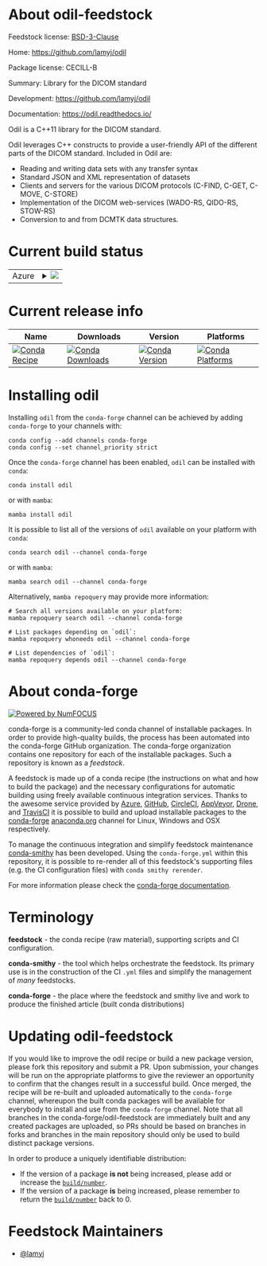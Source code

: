 About odil-feedstock
====================

Feedstock license: [BSD-3-Clause](https://github.com/conda-forge/odil-feedstock/blob/main/LICENSE.txt)

Home: https://github.com/lamyj/odil

Package license: CECILL-B

Summary: Library for the DICOM standard

Development: https://github.com/lamyj/odil

Documentation: https://odil.readthedocs.io/

Odil is a C++11 library for the DICOM standard.

Odil leverages C++ constructs to provide a user-friendly API of the different parts of the DICOM standard. Included in Odil are:
- Reading and writing data sets with any transfer syntax
- Standard JSON and XML representation of datasets
- Clients and servers for the various DICOM protocols (C-FIND, C-GET, C-MOVE, C-STORE)
- Implementation of the DICOM web-services (WADO-RS, QIDO-RS, STOW-RS)
- Conversion to and from DCMTK data structures.


Current build status
====================


<table>
    
  <tr>
    <td>Azure</td>
    <td>
      <details>
        <summary>
          <a href="https://dev.azure.com/conda-forge/feedstock-builds/_build/latest?definitionId=8912&branchName=main">
            <img src="https://dev.azure.com/conda-forge/feedstock-builds/_apis/build/status/odil-feedstock?branchName=main">
          </a>
        </summary>
        <table>
          <thead><tr><th>Variant</th><th>Status</th></tr></thead>
          <tbody><tr>
              <td>linux_64_python3.10.____cpython</td>
              <td>
                <a href="https://dev.azure.com/conda-forge/feedstock-builds/_build/latest?definitionId=8912&branchName=main">
                  <img src="https://dev.azure.com/conda-forge/feedstock-builds/_apis/build/status/odil-feedstock?branchName=main&jobName=linux&configuration=linux%20linux_64_python3.10.____cpython" alt="variant">
                </a>
              </td>
            </tr><tr>
              <td>linux_64_python3.11.____cpython</td>
              <td>
                <a href="https://dev.azure.com/conda-forge/feedstock-builds/_build/latest?definitionId=8912&branchName=main">
                  <img src="https://dev.azure.com/conda-forge/feedstock-builds/_apis/build/status/odil-feedstock?branchName=main&jobName=linux&configuration=linux%20linux_64_python3.11.____cpython" alt="variant">
                </a>
              </td>
            </tr><tr>
              <td>linux_64_python3.12.____cpython</td>
              <td>
                <a href="https://dev.azure.com/conda-forge/feedstock-builds/_build/latest?definitionId=8912&branchName=main">
                  <img src="https://dev.azure.com/conda-forge/feedstock-builds/_apis/build/status/odil-feedstock?branchName=main&jobName=linux&configuration=linux%20linux_64_python3.12.____cpython" alt="variant">
                </a>
              </td>
            </tr><tr>
              <td>linux_64_python3.13.____cp313</td>
              <td>
                <a href="https://dev.azure.com/conda-forge/feedstock-builds/_build/latest?definitionId=8912&branchName=main">
                  <img src="https://dev.azure.com/conda-forge/feedstock-builds/_apis/build/status/odil-feedstock?branchName=main&jobName=linux&configuration=linux%20linux_64_python3.13.____cp313" alt="variant">
                </a>
              </td>
            </tr><tr>
              <td>linux_64_python3.9.____cpython</td>
              <td>
                <a href="https://dev.azure.com/conda-forge/feedstock-builds/_build/latest?definitionId=8912&branchName=main">
                  <img src="https://dev.azure.com/conda-forge/feedstock-builds/_apis/build/status/odil-feedstock?branchName=main&jobName=linux&configuration=linux%20linux_64_python3.9.____cpython" alt="variant">
                </a>
              </td>
            </tr><tr>
              <td>osx_64_python3.10.____cpython</td>
              <td>
                <a href="https://dev.azure.com/conda-forge/feedstock-builds/_build/latest?definitionId=8912&branchName=main">
                  <img src="https://dev.azure.com/conda-forge/feedstock-builds/_apis/build/status/odil-feedstock?branchName=main&jobName=osx&configuration=osx%20osx_64_python3.10.____cpython" alt="variant">
                </a>
              </td>
            </tr><tr>
              <td>osx_64_python3.11.____cpython</td>
              <td>
                <a href="https://dev.azure.com/conda-forge/feedstock-builds/_build/latest?definitionId=8912&branchName=main">
                  <img src="https://dev.azure.com/conda-forge/feedstock-builds/_apis/build/status/odil-feedstock?branchName=main&jobName=osx&configuration=osx%20osx_64_python3.11.____cpython" alt="variant">
                </a>
              </td>
            </tr><tr>
              <td>osx_64_python3.12.____cpython</td>
              <td>
                <a href="https://dev.azure.com/conda-forge/feedstock-builds/_build/latest?definitionId=8912&branchName=main">
                  <img src="https://dev.azure.com/conda-forge/feedstock-builds/_apis/build/status/odil-feedstock?branchName=main&jobName=osx&configuration=osx%20osx_64_python3.12.____cpython" alt="variant">
                </a>
              </td>
            </tr><tr>
              <td>osx_64_python3.13.____cp313</td>
              <td>
                <a href="https://dev.azure.com/conda-forge/feedstock-builds/_build/latest?definitionId=8912&branchName=main">
                  <img src="https://dev.azure.com/conda-forge/feedstock-builds/_apis/build/status/odil-feedstock?branchName=main&jobName=osx&configuration=osx%20osx_64_python3.13.____cp313" alt="variant">
                </a>
              </td>
            </tr><tr>
              <td>osx_64_python3.9.____cpython</td>
              <td>
                <a href="https://dev.azure.com/conda-forge/feedstock-builds/_build/latest?definitionId=8912&branchName=main">
                  <img src="https://dev.azure.com/conda-forge/feedstock-builds/_apis/build/status/odil-feedstock?branchName=main&jobName=osx&configuration=osx%20osx_64_python3.9.____cpython" alt="variant">
                </a>
              </td>
            </tr><tr>
              <td>win_64_python3.10.____cpython</td>
              <td>
                <a href="https://dev.azure.com/conda-forge/feedstock-builds/_build/latest?definitionId=8912&branchName=main">
                  <img src="https://dev.azure.com/conda-forge/feedstock-builds/_apis/build/status/odil-feedstock?branchName=main&jobName=win&configuration=win%20win_64_python3.10.____cpython" alt="variant">
                </a>
              </td>
            </tr><tr>
              <td>win_64_python3.11.____cpython</td>
              <td>
                <a href="https://dev.azure.com/conda-forge/feedstock-builds/_build/latest?definitionId=8912&branchName=main">
                  <img src="https://dev.azure.com/conda-forge/feedstock-builds/_apis/build/status/odil-feedstock?branchName=main&jobName=win&configuration=win%20win_64_python3.11.____cpython" alt="variant">
                </a>
              </td>
            </tr><tr>
              <td>win_64_python3.12.____cpython</td>
              <td>
                <a href="https://dev.azure.com/conda-forge/feedstock-builds/_build/latest?definitionId=8912&branchName=main">
                  <img src="https://dev.azure.com/conda-forge/feedstock-builds/_apis/build/status/odil-feedstock?branchName=main&jobName=win&configuration=win%20win_64_python3.12.____cpython" alt="variant">
                </a>
              </td>
            </tr><tr>
              <td>win_64_python3.13.____cp313</td>
              <td>
                <a href="https://dev.azure.com/conda-forge/feedstock-builds/_build/latest?definitionId=8912&branchName=main">
                  <img src="https://dev.azure.com/conda-forge/feedstock-builds/_apis/build/status/odil-feedstock?branchName=main&jobName=win&configuration=win%20win_64_python3.13.____cp313" alt="variant">
                </a>
              </td>
            </tr><tr>
              <td>win_64_python3.9.____cpython</td>
              <td>
                <a href="https://dev.azure.com/conda-forge/feedstock-builds/_build/latest?definitionId=8912&branchName=main">
                  <img src="https://dev.azure.com/conda-forge/feedstock-builds/_apis/build/status/odil-feedstock?branchName=main&jobName=win&configuration=win%20win_64_python3.9.____cpython" alt="variant">
                </a>
              </td>
            </tr>
          </tbody>
        </table>
      </details>
    </td>
  </tr>
</table>

Current release info
====================

| Name | Downloads | Version | Platforms |
| --- | --- | --- | --- |
| [![Conda Recipe](https://img.shields.io/badge/recipe-odil-green.svg)](https://anaconda.org/conda-forge/odil) | [![Conda Downloads](https://img.shields.io/conda/dn/conda-forge/odil.svg)](https://anaconda.org/conda-forge/odil) | [![Conda Version](https://img.shields.io/conda/vn/conda-forge/odil.svg)](https://anaconda.org/conda-forge/odil) | [![Conda Platforms](https://img.shields.io/conda/pn/conda-forge/odil.svg)](https://anaconda.org/conda-forge/odil) |

Installing odil
===============

Installing `odil` from the `conda-forge` channel can be achieved by adding `conda-forge` to your channels with:

```
conda config --add channels conda-forge
conda config --set channel_priority strict
```

Once the `conda-forge` channel has been enabled, `odil` can be installed with `conda`:

```
conda install odil
```

or with `mamba`:

```
mamba install odil
```

It is possible to list all of the versions of `odil` available on your platform with `conda`:

```
conda search odil --channel conda-forge
```

or with `mamba`:

```
mamba search odil --channel conda-forge
```

Alternatively, `mamba repoquery` may provide more information:

```
# Search all versions available on your platform:
mamba repoquery search odil --channel conda-forge

# List packages depending on `odil`:
mamba repoquery whoneeds odil --channel conda-forge

# List dependencies of `odil`:
mamba repoquery depends odil --channel conda-forge
```


About conda-forge
=================

[![Powered by
NumFOCUS](https://img.shields.io/badge/powered%20by-NumFOCUS-orange.svg?style=flat&colorA=E1523D&colorB=007D8A)](https://numfocus.org)

conda-forge is a community-led conda channel of installable packages.
In order to provide high-quality builds, the process has been automated into the
conda-forge GitHub organization. The conda-forge organization contains one repository
for each of the installable packages. Such a repository is known as a *feedstock*.

A feedstock is made up of a conda recipe (the instructions on what and how to build
the package) and the necessary configurations for automatic building using freely
available continuous integration services. Thanks to the awesome service provided by
[Azure](https://azure.microsoft.com/en-us/services/devops/), [GitHub](https://github.com/),
[CircleCI](https://circleci.com/), [AppVeyor](https://www.appveyor.com/),
[Drone](https://cloud.drone.io/welcome), and [TravisCI](https://travis-ci.com/)
it is possible to build and upload installable packages to the
[conda-forge](https://anaconda.org/conda-forge) [anaconda.org](https://anaconda.org/)
channel for Linux, Windows and OSX respectively.

To manage the continuous integration and simplify feedstock maintenance
[conda-smithy](https://github.com/conda-forge/conda-smithy) has been developed.
Using the ``conda-forge.yml`` within this repository, it is possible to re-render all of
this feedstock's supporting files (e.g. the CI configuration files) with ``conda smithy rerender``.

For more information please check the [conda-forge documentation](https://conda-forge.org/docs/).

Terminology
===========

**feedstock** - the conda recipe (raw material), supporting scripts and CI configuration.

**conda-smithy** - the tool which helps orchestrate the feedstock.
                   Its primary use is in the construction of the CI ``.yml`` files
                   and simplify the management of *many* feedstocks.

**conda-forge** - the place where the feedstock and smithy live and work to
                  produce the finished article (built conda distributions)


Updating odil-feedstock
=======================

If you would like to improve the odil recipe or build a new
package version, please fork this repository and submit a PR. Upon submission,
your changes will be run on the appropriate platforms to give the reviewer an
opportunity to confirm that the changes result in a successful build. Once
merged, the recipe will be re-built and uploaded automatically to the
`conda-forge` channel, whereupon the built conda packages will be available for
everybody to install and use from the `conda-forge` channel.
Note that all branches in the conda-forge/odil-feedstock are
immediately built and any created packages are uploaded, so PRs should be based
on branches in forks and branches in the main repository should only be used to
build distinct package versions.

In order to produce a uniquely identifiable distribution:
 * If the version of a package **is not** being increased, please add or increase
   the [``build/number``](https://docs.conda.io/projects/conda-build/en/latest/resources/define-metadata.html#build-number-and-string).
 * If the version of a package **is** being increased, please remember to return
   the [``build/number``](https://docs.conda.io/projects/conda-build/en/latest/resources/define-metadata.html#build-number-and-string)
   back to 0.

Feedstock Maintainers
=====================

* [@lamyj](https://github.com/lamyj/)

